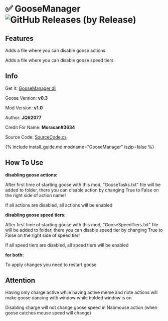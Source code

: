 # ✅ GooseManager ![GitHub Releases (by Release)](https://img.shields.io/github/downloads/1JQ/GooseManager/v1.0/total?logo=github)

## Features

Adds a file where you can disable goose actions

Adds a file where you can disable goose speed tiers

## Info

Get it: [GooseManager.dll](https://github.com/1JQ/GooseManager/blob/master/For%20v0.3/GooseManager.dll?raw=true )

Goose Version: **v0.3**

Mod Version: **v1.0**

Author: **JQ#2077**

Credit For Name: **Moracan#3634**

Source Code: [SourceCode.cs](https://github.com/1JQ/GooseMenager/blob/master/For%20v0.3/SourceCode.cs )

{% include install_guide.md modname="GooseManager" iszip=false %}

## How To Use

**disabling goose actions:**

After first time of starting goose with this mod, "GooseTasks.txt" file will be added to folder, there you can disable action by changing True to False on the right side of action name!

If all actions are disabled, all actions will be enabled

**disabling goose speed tiers:**

After first time of starting goose with this mod, "GooseSpeedTiers.txt" file will be added to folder, there you can disable speed tier by changing True to False on the right side of speed tier!

If all speed tiers are disabled, all speed tiers will be enabled

**for both:**

To apply changes you need to restart goose

## Attention

Having only charge active while having active meme and note actions will make goose dancing with window while holded window is on

Disabling charge will not change goose speed in Nabmouse action (when goose catches mouse speed will change)
